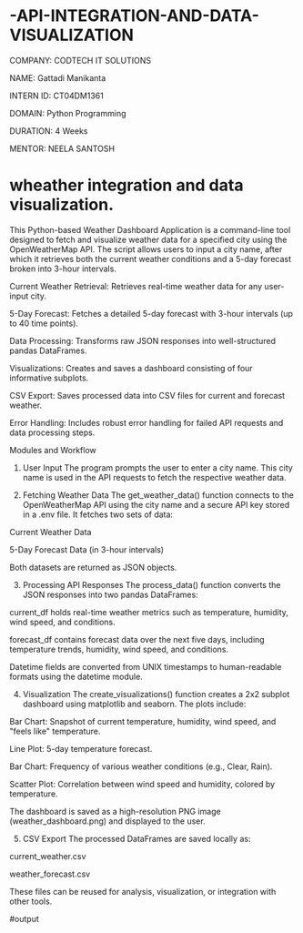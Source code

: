 # -API-INTEGRATION-AND-DATA-VISUALIZATION

COMPANY: CODTECH IT SOLUTIONS

NAME: Gattadi Manikanta

INTERN ID: CT04DM1361

DOMAIN: Python Programming

DURATION: 4 Weeks

MENTOR: NEELA SANTOSH

# wheather integration and data visualization.

This Python-based Weather Dashboard Application is a command-line tool designed to fetch and visualize weather data for a specified city using the OpenWeatherMap API. The script allows users to input a city name, after which it retrieves both the current weather conditions and a 5-day forecast broken into 3-hour intervals.

Current Weather Retrieval: Retrieves real-time weather data for any user-input city.

5-Day Forecast: Fetches a detailed 5-day forecast with 3-hour intervals (up to 40 time points).

Data Processing: Transforms raw JSON responses into well-structured pandas DataFrames.

Visualizations: Creates and saves a dashboard consisting of four informative subplots.

CSV Export: Saves processed data into CSV files for current and forecast weather.

Error Handling: Includes robust error handling for failed API requests and data processing steps.

Modules and Workflow
1. User Input
The program prompts the user to enter a city name. This city name is used in the API requests to fetch the respective weather data.

2. Fetching Weather Data
The get_weather_data() function connects to the OpenWeatherMap API using the city name and a secure API key stored in a .env file. It fetches two sets of data:

Current Weather Data

5-Day Forecast Data (in 3-hour intervals)

Both datasets are returned as JSON objects.

3. Processing API Responses
The process_data() function converts the JSON responses into two pandas DataFrames:

current_df holds real-time weather metrics such as temperature, humidity, wind speed, and conditions.

forecast_df contains forecast data over the next five days, including temperature trends, humidity, wind speed, and conditions.

Datetime fields are converted from UNIX timestamps to human-readable formats using the datetime module.

4. Visualization
The create_visualizations() function creates a 2x2 subplot dashboard using matplotlib and seaborn. The plots include:

Bar Chart: Snapshot of current temperature, humidity, wind speed, and "feels like" temperature.

Line Plot: 5-day temperature forecast.

Bar Chart: Frequency of various weather conditions (e.g., Clear, Rain).

Scatter Plot: Correlation between wind speed and humidity, colored by temperature.

The dashboard is saved as a high-resolution PNG image (weather_dashboard.png) and displayed to the user.

5. CSV Export
The processed DataFrames are saved locally as:

current_weather.csv

weather_forecast.csv

These files can be reused for analysis, visualization, or integration with other tools.

#output



